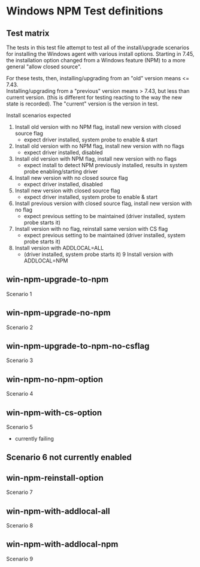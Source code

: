 # Windows NPM Test definitions

## Test matrix

The tests in this test file attempt to test all of the install/upgrade scenarios for installing the Windows agent with various install options.  Starting in 7.45, the installation option changed from a Windows feature (NPM) to a more general "allow closed source".  

For these tests, then, installing/upgrading from an "old" version means <= 7.43.  
Installing/upgrading from a "previous" version means > 7.43, but less than current version. (this is different for testing reacting
to the way the new state is recorded).
The "current" version is the version in test.


Install scenarios expected
1. Install old version with no NPM flag, install new version with closed source flag
    - expect driver installed, system probe to enable & start
2. Install old version with no NPM flag, install new version with no flags
    - expect driver installed, disabled
3. Install old version with NPM flag, install new version with no flags
    - expect install to detect NPM previously installed, results in system probe enabling/starting driver
4. Install new version with no closed source flag
    - expect driver installed, disabled
5. Install new version with closed source flag
    - expect driver installed, system probe to enable & start
6. Install previous version with closed source flag, install new version with no flag
    - expect previous setting to be maintained (driver installed, system probe starts it)
7. Install version with no flag, reinstall same version with CS flag
    - expect previous setting to be maintained (driver installed, system probe starts it)
8.  Install version with ADDLOCAL=ALL
    - (driver installed, system probe starts it)
9  Install version with ADDLOCAL=NPM

## win-npm-upgrade-to-npm
Scenario 1

## win-npm-upgrade-no-npm
Scenario 2

## win-npm-upgrade-to-npm-no-csflag
Scenario 3

## win-npm-no-npm-option
Scenario 4

## win-npm-with-cs-option
Scenario 5
 - currently failing

## Scenario 6 not currently enabled

## win-npm-reinstall-option
Scenario 7

## win-npm-with-addlocal-all
Scenario 8

## win-npm-with-addlocal-npm
Scenario 9